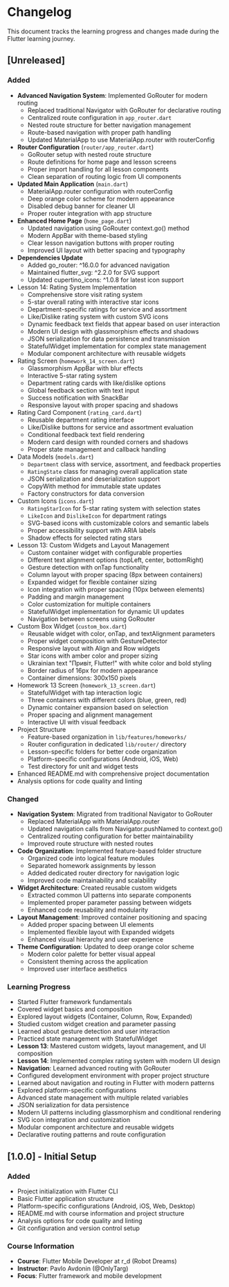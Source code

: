 # Changelog

This document tracks the learning progress and changes made during the Flutter learning journey.

## [Unreleased]

### Added
- **Advanced Navigation System**: Implemented GoRouter for modern routing
  - Replaced traditional Navigator with GoRouter for declarative routing
  - Centralized route configuration in `app_router.dart`
  - Nested route structure for better navigation management
  - Route-based navigation with proper path handling
  - Updated MaterialApp to use MaterialApp.router with routerConfig
- **Router Configuration** (`router/app_router.dart`)
  - GoRouter setup with nested route structure
  - Route definitions for home page and lesson screens
  - Proper import handling for all lesson components
  - Clean separation of routing logic from UI components
- **Updated Main Application** (`main.dart`)
  - MaterialApp.router configuration with routerConfig
  - Deep orange color scheme for modern appearance
  - Disabled debug banner for cleaner UI
  - Proper router integration with app structure
- **Enhanced Home Page** (`home_page.dart`)
  - Updated navigation using GoRouter context.go() method
  - Modern AppBar with theme-based styling
  - Clear lesson navigation buttons with proper routing
  - Improved UI layout with better spacing and typography
- **Dependencies Update**
  - Added go_router: ^16.0.0 for advanced navigation
  - Maintained flutter_svg: ^2.2.0 for SVG support
  - Updated cupertino_icons: ^1.0.8 for latest icon support
- Lesson 14: Rating System Implementation
  - Comprehensive store visit rating system
  - 5-star overall rating with interactive star icons
  - Department-specific ratings for service and assortment
  - Like/Dislike rating system with custom SVG icons
  - Dynamic feedback text fields that appear based on user interaction
  - Modern UI design with glassmorphism effects and shadows
  - JSON serialization for data persistence and transmission
  - StatefulWidget implementation for complex state management
  - Modular component architecture with reusable widgets
- Rating Screen (`homework_14_screen.dart`)
  - Glassmorphism AppBar with blur effects
  - Interactive 5-star rating system
  - Department rating cards with like/dislike options
  - Global feedback section with text input
  - Success notification with SnackBar
  - Responsive layout with proper spacing and shadows
- Rating Card Component (`rating_card.dart`)
  - Reusable department rating interface
  - Like/Dislike buttons for service and assortment evaluation
  - Conditional feedback text field rendering
  - Modern card design with rounded corners and shadows
  - Proper state management and callback handling
- Data Models (`models.dart`)
  - `Department` class with service, assortment, and feedback properties
  - `RatingState` class for managing overall application state
  - JSON serialization and deserialization support
  - CopyWith method for immutable state updates
  - Factory constructors for data conversion
- Custom Icons (`icons.dart`)
  - `RatingStarIcon` for 5-star rating system with selection states
  - `LikeIcon` and `DislikeIcon` for department ratings
  - SVG-based icons with customizable colors and semantic labels
  - Proper accessibility support with ARIA labels
  - Shadow effects for selected rating stars
- Lesson 13: Custom Widgets and Layout Management
  - Custom container widget with configurable properties
  - Different text alignment options (topLeft, center, bottomRight)
  - Gesture detection with onTap functionality
  - Column layout with proper spacing (8px between containers)
  - Expanded widget for flexible container sizing
  - Icon integration with proper spacing (10px between elements)
  - Padding and margin management
  - Color customization for multiple containers
  - StatefulWidget implementation for dynamic UI updates
  - Navigation between screens using GoRouter
- Custom Box Widget (`custom_box.dart`)
  - Reusable widget with color, onTap, and textAlignment parameters
  - Proper widget composition with GestureDetector
  - Responsive layout with Align and Row widgets
  - Star icons with amber color and proper sizing
  - Ukrainian text "Привіт, Flutter!" with white color and bold styling
  - Border radius of 16px for modern appearance
  - Container dimensions: 300x150 pixels
- Homework 13 Screen (`homework_13_screen.dart`)
  - StatefulWidget with tap interaction logic
  - Three containers with different colors (blue, green, red)
  - Dynamic container expansion based on selection
  - Proper spacing and alignment management
  - Interactive UI with visual feedback
- Project Structure
  - Feature-based organization in `lib/features/homeworks/`
  - Router configuration in dedicated `lib/router/` directory
  - Lesson-specific folders for better code organization
  - Platform-specific configurations (Android, iOS, Web)
  - Test directory for unit and widget tests
- Enhanced README.md with comprehensive project documentation
- Analysis options for code quality and linting

### Changed
- **Navigation System**: Migrated from traditional Navigator to GoRouter
  - Replaced MaterialApp with MaterialApp.router
  - Updated navigation calls from Navigator.pushNamed to context.go()
  - Centralized routing configuration for better maintainability
  - Improved route structure with nested routes
- **Code Organization**: Implemented feature-based folder structure
  - Organized code into logical feature modules
  - Separated homework assignments by lesson
  - Added dedicated router directory for navigation logic
  - Improved code maintainability and scalability
- **Widget Architecture**: Created reusable custom widgets
  - Extracted common UI patterns into separate components
  - Implemented proper parameter passing between widgets
  - Enhanced code reusability and modularity
- **Layout Management**: Improved container positioning and spacing
  - Added proper spacing between UI elements
  - Implemented flexible layout with Expanded widgets
  - Enhanced visual hierarchy and user experience
- **Theme Configuration**: Updated to deep orange color scheme
  - Modern color palette for better visual appeal
  - Consistent theming across the application
  - Improved user interface aesthetics

### Learning Progress
- Started Flutter framework fundamentals
- Covered widget basics and composition
- Explored layout widgets (Container, Column, Row, Expanded)
- Studied custom widget creation and parameter passing
- Learned about gesture detection and user interaction
- Practiced state management with StatefulWidget
- **Lesson 13**: Mastered custom widgets, layout management, and UI composition
- **Lesson 14**: Implemented complex rating system with modern UI design
- **Navigation**: Learned advanced routing with GoRouter
- Configured development environment with proper project structure
- Learned about navigation and routing in Flutter with modern patterns
- Explored platform-specific configurations
- Advanced state management with multiple related variables
- JSON serialization for data persistence
- Modern UI patterns including glassmorphism and conditional rendering
- SVG icon integration and customization
- Modular component architecture and reusable widgets
- Declarative routing patterns and route configuration

## [1.0.0] - Initial Setup

### Added
- Project initialization with Flutter CLI
- Basic Flutter application structure
- Platform-specific configurations (Android, iOS, Web, Desktop)
- README.md with course information and project structure
- Analysis options for code quality and linting
- Git configuration and version control setup

### Course Information
- **Course**: Flutter Mobile Developer at r_d (Robot Dreams)
- **Instructor**: Pavlo Avdonin (@OnlyTarg)
- **Focus**: Flutter framework and mobile development 